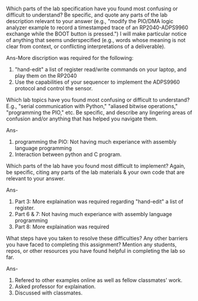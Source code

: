 Which parts of the lab specification have you found most confusing or difficult to understand? Be specific, and quote any parts of the lab description relevant to your 
answer (e.g., "modify the PIO/DMA logic analyzer example to record a timestamped trace of an RP2040-ADPS9960 exchange while the BOOT button is pressed.") I will make particular 
notice of anything that seems underspecified (e.g., words whose meaning is not clear from context, or conflicting interpretations of a deliverable).

Ans-More discription was required for the following:
1. "hand-edit" a list of register read/write commands on your laptop, and play them on the RP2040
2. Use the capabilities of your sequencer to implement the ADPS9960 protocol and control the sensor.
 
Which lab topics have you found most confusing or difficult to understand? E.g., "serial communication with Python," "aliased bitwise operations," 
"programming the PIO," etc. Be specific, and describe any lingering areas of confusion and/or anything that has helped you navigate them.

Ans-
1. programming the PIO: Not having much experiance with assembly language programming
2. Interaction between python and C program.

Which parts of the lab have you found most difficult to implement? Again, be specific, citing any parts of the lab materials & your own code that are relevant to your
answer.

Ans-
1. Part 3: More explaination was required regarding "hand-edit" a list of register.
2.  Part 6 & 7: Not having much experiance with assembly language programming
3. Part 8: More explaination was required

What steps have you taken to resolve these difficulties? Any other barriers you have faced to completing this assignment? Mention any students, repos, or other resources
you have found helpful in completing the lab so far.

Ans- 
1. Refered to other examples online as well as fellow classmates' work. 
2. Asked professor for explaination. 
3. Discussed with classmates.
